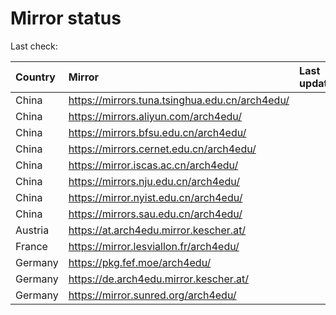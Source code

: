 <script src="./time.js"></script>
# Mirror status
Last check: <script type="text/javascript">localize(1715008770.1061506);</script>

|Country|Mirror|Last update|
|:------|:-----|:----------|
|China|https://mirrors.tuna.tsinghua.edu.cn/arch4edu/|<script type="text/javascript">localize(1714977227);</script>|
|China|https://mirrors.aliyun.com/arch4edu/|<script type="text/javascript">localize(1714977227);</script>|
|China|https://mirrors.bfsu.edu.cn/arch4edu/|<script type="text/javascript">localize(1714977227);</script>|
|China|https://mirrors.cernet.edu.cn/arch4edu/|<script type="text/javascript">localize(1714977227);</script>|
|China|https://mirror.iscas.ac.cn/arch4edu/|<script type="text/javascript">localize(1714977227);</script>|
|China|https://mirrors.nju.edu.cn/arch4edu/|<script type="text/javascript">localize(1714933749);</script>|
|China|https://mirror.nyist.edu.cn/arch4edu/|<script type="text/javascript">localize(1714977227);</script>|
|China|https://mirrors.sau.edu.cn/arch4edu/|<script type="text/javascript">localize(1714977227);</script>|
|Austria|https://at.arch4edu.mirror.kescher.at/|<script type="text/javascript">localize(1714977227);</script>|
|France|https://mirror.lesviallon.fr/arch4edu/|<script type="text/javascript">localize(1714977227);</script>|
|Germany|https://pkg.fef.moe/arch4edu/|<script type="text/javascript">localize(1714977227);</script>|
|Germany|https://de.arch4edu.mirror.kescher.at/|<script type="text/javascript">localize(1714977227);</script>|
|Germany|https://mirror.sunred.org/arch4edu/|<script type="text/javascript">localize(1714977227);</script>|

<script src="./tablefilter/tablefilter.js"></script>
<script src="./table.js"></script>